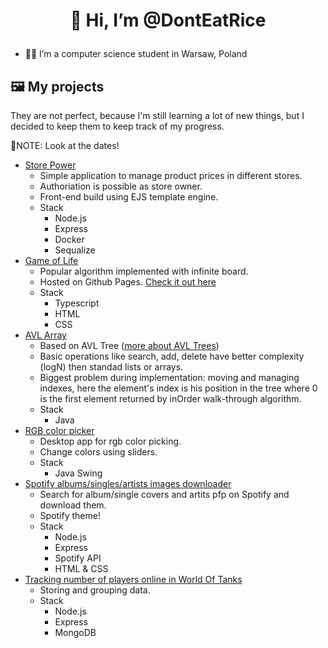 # <p align="center">👋 Hi, I’m @DontEatRice</p>
- 👨‍🎓 I’m a computer science student in Warsaw, Poland
## 🖼 My projects
They are not perfect, because I'm still learning a lot of new things, but I decided to keep them to keep track of my progress.

📝NOTE: Look at the dates!
- [Store Power](https://github.com/DontEatRice/store-power "Store Power")
  - Simple application to manage product prices in different stores.
  - Authoriation is possible as store owner.
  - Front-end build using EJS template engine.
  - Stack
    - Node.js
    - Express
    - Docker
    - Sequalize
- [Game of Life](https://github.com/DontEatRice/Game_of_Life "Game_of_Life")
  - Popular algorithm implemented with infinite board.
  - Hosted on Github Pages. [Check it out here](https://donteatrice.github.io/Game_of_Life/ "Game of Life")
  - Stack
    - Typescript
    - HTML
    - CSS
- [AVL Array](https://github.com/DontEatRice/AVL-Array/)
  - Based on AVL Tree ([more about AVL Trees](https://www.programiz.com/dsa/avl-tree))
  - Basic operations like search, add, delete have better complexity (logN) then standad lists or arrays.
  - Biggest problem during implementation: moving and managing indexes, here the element's index is his position in the tree where 0 is the first element returned by inOrder walk-through algorithm.
  - Stack
    - Java
- [RGB color picker](https://github.com/DontEatRice/RGB-color-picker)
  - Desktop app for rgb color picking.
  - Change colors using sliders.
  - Stack
    - Java Swing
- [Spotify albums/singles/artists images downloader](https://github.com/DontEatRice/Cover_image_dowload_Spotify)
  - Search for album/single covers and artits pfp on Spotify and download them.
  - Spotify theme!
  - Stack
    - Node.js
    - Express
    - Spotify API
    - HTML & CSS
- [Tracking number of players online in World Of Tanks](https://github.com/DontEatRice/Server-Stats-WOT)
  - Storing and grouping data.
  - Stack
    - Node.js
    - Express
    - MongoDB
<!---
DontEatRice/DontEatRice is a ✨ special ✨ repository because its `README.md` (this file) appears on your GitHub profile.
You can click the Preview link to take a look at your changes.
--->
